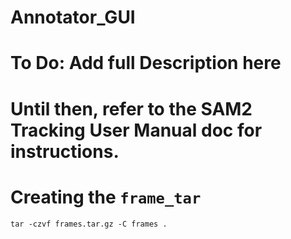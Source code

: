 # Annotator_GUI

# To Do: Add full Description here

# Until then, refer to the SAM2 Tracking User Manual doc for instructions. 




# Creating the `frame_tar`

```
tar -czvf frames.tar.gz -C frames . 
```
